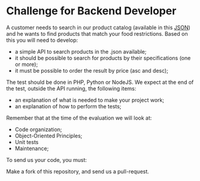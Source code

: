 
# Challenge for Backend Developer

A customer needs to search in our product catalog (available in this <a href="https://github.com/Folio-Wallet-Applications/folio-challenge/blob/main/result.json">JSON</a>) and he wants to find products that match your food restrictions.
Based on this you will need to develop:

- a simple API to search products in the .json available;
- it should be possible to search for products by their specifications (one or more);
- it must be possible to order the result by price (asc and desc);

The test should be done in PHP, Python or NodeJS. We expect at the end of the test, outside the API running, the following items:

- an explanation of what is needed to make your project work;
- an explanation of how to perform the tests;

Remember that at the time of the evaluation we will look at:

- Code organization;
- Object-Oriented Principles;
- Unit tests
- Maintenance;

To send us your code, you must:

Make a fork of this repository, and send us a pull-request.
